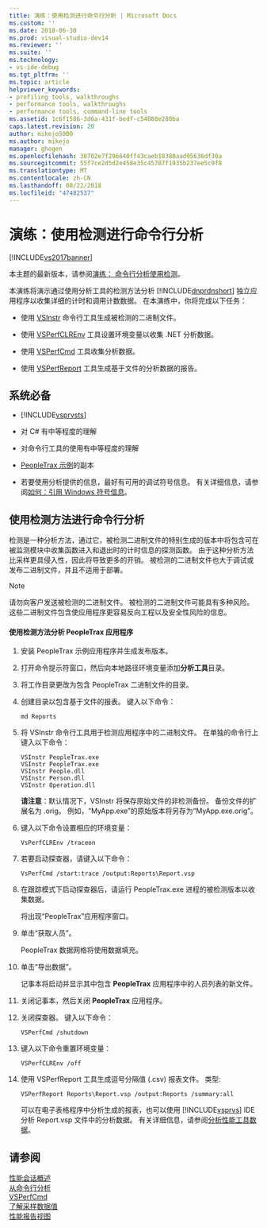 ```yaml
---
title: 演练：使用检测进行命令行分析 | Microsoft Docs
ms.custom: ''
ms.date: 2018-06-30
ms.prod: visual-studio-dev14
ms.reviewer: ''
ms.suite: ''
ms.technology:
- vs-ide-debug
ms.tgt_pltfrm: ''
ms.topic: article
helpviewer_keywords:
- profiling tools, walkthroughs
- performance tools, walkthroughs
- performance tools, command-line tools
ms.assetid: 1c6f1586-3d6a-431f-bedf-c54088e280ba
caps.latest.revision: 20
author: mikejo5000
ms.author: mikejo
manager: ghogen
ms.openlocfilehash: 38702e7f296640ff43caeb18380aad95636df30a
ms.sourcegitcommit: 55f7ce2d5d2e458e35c45787f1935b237ee5c9f8
ms.translationtype: MT
ms.contentlocale: zh-CN
ms.lasthandoff: 08/22/2018
ms.locfileid: "47482537"
---
```

# <a name="walkthrough-command-line-profiling-using-instrumentation"></a>演练：使用检测进行命令行分析
[!INCLUDE[vs2017banner](../includes/vs2017banner.md)]

本主题的最新版本，请参阅[演练： 命令行分析使用检测](https://docs.microsoft.com/visualstudio/profiling/walkthrough-command-line-profiling-using-instrumentation)。  
  
本演练将演示通过使用分析工具的检测方法分析 [!INCLUDE[dnprdnshort](../includes/dnprdnshort-md.md)] 独立应用程序以收集详细的计时和调用计数数据。 在本演练中，你将完成以下任务：  
  
-   使用 [VSInstr](../profiling/vsinstr.md) 命令行工具生成被检测的二进制文件。  
  
-   使用 [VSPerfCLREnv](../profiling/vsperfclrenv.md) 工具设置环境变量以收集 .NET 分析数据。  
  
-   使用 [VSPerfCmd](../profiling/vsperfcmd.md) 工具收集分析数据。  
  
-   使用 [VSPerfReport](../profiling/vsperfreport.md) 工具生成基于文件的分析数据的报告。  
  
## <a name="prerequisites"></a>系统必备  
  
-   [!INCLUDE[vsprvsts](../includes/vsprvsts-md.md)]  
  
-   对 C# 有中等程度的理解  
  
-   对命令行工具的使用有中等程度的理解  
  
-   [PeopleTrax 示例](../profiling/peopletrax-sample-profiling-tools.md)的副本  
  
-   若要使用分析提供的信息，最好有可用的调试符号信息。 有关详细信息，请参阅[如何：引用 Windows 符号信息](../profiling/how-to-reference-windows-symbol-information.md)。  
  
## <a name="command-line-profiling-using-the-instrumentation-method"></a>使用检测方法进行命令行分析  
 检测是一种分析方法，通过它，被检测二进制文件的特别生成的版本中将包含可在被监测模块中收集函数进入和退出时的计时信息的探测函数。 由于这种分析方法比采样更具侵入性，因此将导致更多的开销。 被检测的二进制文件也大于调试或发布二进制文件，并且不适用于部署。  
  
> [!NOTE]
>  请勿向客户发送被检测的二进制文件。 被检测的二进制文件可能具有多种风险。 这些二进制文件包含使应用程序更容易反向工程以及安全性风险的信息。  
  
#### <a name="to-profile-the-peopletrax-application-by-using-the-instrumentation-method"></a>使用检测方法分析 PeopleTrax 应用程序  
  
1.  安装 PeopleTrax 示例应用程序并生成发布版本。  
  
2.  打开命令提示符窗口，然后向本地路径环境变量添加**分析工具**目录。  
  
3.  将工作目录更改为包含 PeopleTrax 二进制文件的目录。  
  
4.  创建目录以包含基于文件的报表。 键入以下命令：  
  
    ```  
    md Reports  
    ```  
  
5.  将 VSInstr 命令行工具用于检测应用程序中的二进制文件。 在单独的命令行上键入以下命令：  
  
    ```  
    VSInstr PeopleTrax.exe  
    VSInstr PeopleTrax.exe  
    VSInstr People.dll  
    VSInstr Person.dll  
    VSInstr Operation.dll  
    ```  
  
     **请注意**：默认情况下，VSInstr 将保存原始文件的非检测备份。 备份文件的扩展名为 .orig。 例如，“MyApp.exe”的原始版本将另存为“MyApp.exe.orig”。  
  
6.  键入以下命令设置相应的环境变量：  
  
    ```  
    VsPerfCLREnv /traceon  
    ```  
  
7.  若要启动探查器，请键入以下命令：  
  
    ```  
    VsPerfCmd /start:trace /output:Reports\Report.vsp  
    ```  
  
8.  在跟踪模式下启动探查器后，请运行 PeopleTrax.exe 进程的被检测版本以收集数据。  
  
     将出现“PeopleTrax”应用程序窗口。  
  
9. 单击“获取人员”。  
  
     PeopleTrax 数据网格将使用数据填充。  
  
10. 单击“导出数据”。  
  
     记事本将启动并显示其中包含 **PeopleTrax** 应用程序中的人员列表的新文件。  
  
11. 关闭记事本，然后关闭 **PeopleTrax** 应用程序。  
  
12. 关闭探查器。 键入以下命令：  
  
    ```  
    VSPerfCmd /shutdown  
    ```  
  
13. 键入以下命令重置环境变量：  
  
    ```  
    VSPerfCLREnv /off  
    ```  
  
14. 使用 VSPerfReport 工具生成逗号分隔值 (.csv) 报表文件。 类型:  
  
    ```  
    VSPerfReport Reports\Report.vsp /output:Reports /summary:all  
    ```  
  
     可以在电子表格程序中分析生成的报表，也可以使用 [!INCLUDE[vsprvs](../includes/vsprvs-md.md)] IDE 分析 Report.vsp 文件中的分析数据。 有关详细信息，请参阅[分析性能工具数据](../profiling/analyzing-performance-tools-data.md)。  
  
## <a name="see-also"></a>请参阅  
 [性能会话概述](../profiling/performance-session-overview.md)   
 [从命令行分析](../profiling/using-the-profiling-tools-from-the-command-line.md)   
 [VSPerfCmd](../profiling/vsperfcmd.md)   
 [了解采样数据值](../profiling/understanding-sampling-data-values.md)   
 [性能报告视图](../profiling/performance-report-views.md)



